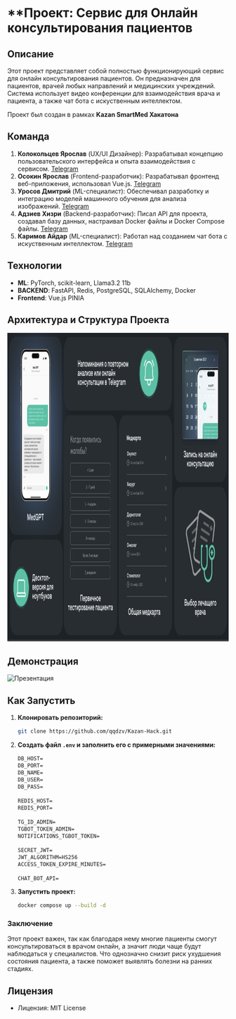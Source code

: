 
# **Проект: Сервис для Онлайн консультирования пациентов

## **Описание**
Этот проект представляет собой полностью функционирующий сервис для онлайн консультирования пациентов. Он предназначен для пациентов, врачей любых направлений и медицинских учреждений. Система использует видео конференции для взаимодействия врача и пациента, а также чат бота с искуственным интеллектом.

Проект был создан в рамках **Kazan SmartMed Хакатона**

## **Команда**
1. **Колокольцев Ярослав** (UX/UI Дизайнер): Разрабатывал концепцию пользовательского интерфейса и опыта взаимодействия с сервисом. [Telegram](https://t.me/whatthebooff)
2. **Осокин Ярослав** (Frontend-разработчик): Разрабатывал фронтенд веб-приложения, использовал Vue.js. [Telegram](https://t.me/maks_kich)
3. **Уросов Дмитрий** (ML-специалист): Обеспечивал разработку и интеграцию моделей машинного обучения для анализа изображений. [Telegram](https://t.me/dmmmit)
4. **Адзиев Хизри** (Backend-разработчик): Писал API для проекта, создавал базу данных, настраивал Docker файлы и Docker Compose файлы. [Telegram](https://t.me/zhinkinzver)
5. **Каримов Айдар** (ML-специалист): Работал над созданием чат бота с искуственным интеллектом. [Telegram](https://t.me/aidarkarimovvw)

## **Технологии**
- **ML**: PyTorch, scikit-learn, Llama3.2 11b
- **BACKEND**: FastAPI, Redis, PostgreSQL, SQLAlchemy, Docker
- **Frontend**: Vue.js PINIA

## **Архитектура и Структура Проекта**
<img src="images/image4.png" alt="Архитектура" width="1000" height="700">

## **Демонстрация**
<img src="images/image3.png" alt="Презентация" width="1000" height="700">

## **Как Запустить**

1. **Клонировать репозиторий:**
   ```bash
   git clone https://github.com/qqdzv/Kazan-Hack.git
   ```

2. **Создать файл `.env` и заполнить его с примерными значениями:**
   ```plaintext
   DB_HOST=
   DB_PORT=
   DB_NAME=
   DB_USER=
   DB_PASS=

   REDIS_HOST=
   REDIS_PORT=

   TG_ID_ADMIN=
   TGBOT_TOKEN_ADMIN=
   NOTIFICATIONS_TGBOT_TOKEN=

   SECRET_JWT=
   JWT_ALGORITHM=HS256
   ACCESS_TOKEN_EXPIRE_MINUTES=

   CHAT_BOT_API=
   ```

3. **Запустить проект:**
   ```bash
   docker compose up --build -d
   ```

### **Заключение**

Этот проект важен, так как благодаря нему многие пациенты смогут консультироваться в врачом онлайн, а значит люди чаще будут наблюдаться у специалистов. Что однозначно снизит риск ухудшения состояния пациента, а также поможет выявлять болезни на ранних стадиях. 

## **Лицензия**
- Лицензия: MIT License



